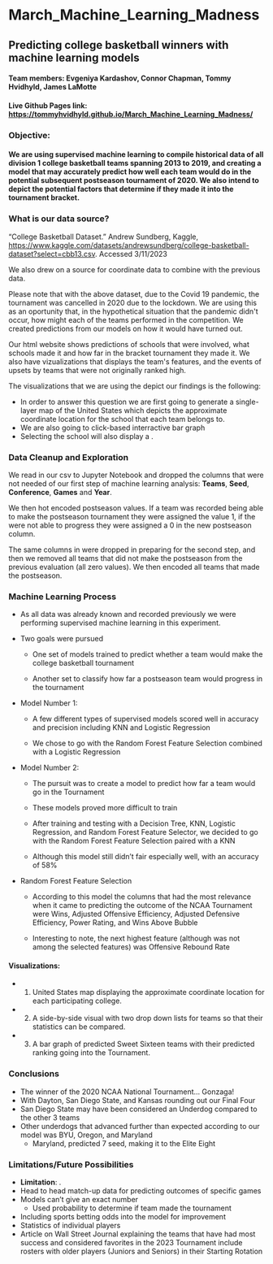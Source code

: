 # **March_Machine_Learning_Madness**
## **Predicting college basketball winners with machine learning models**

#### **Team members:** Evgeniya Kardashov, Connor Chapman, Tommy Hvidhyld, James LaMotte

#### Live Github Pages link: https://tommyhvidhyld.github.io/March_Machine_Learning_Madness/


### **Objective**:
#### We are using supervised machine learning to compile historical data of all division 1 college basketball teams spanning 2013 to 2019, and creating a model that may accurately predict how well each team would do in the potential subsequent postseason tournament of 2020. We also intend to depict the potential factors that determine if they made it into the tournament bracket.  

### What is our data source?

“College Basketball Dataset.” Andrew Sundberg, Kaggle, https://www.kaggle.com/datasets/andrewsundberg/college-basketball-dataset?select=cbb13.csv. Accessed 3/11/2023

We also drew on a source for coordinate data to combine with the previous data. 

Please note that with the above dataset, due to the Covid 19 pandemic, the tournament was cancelled in 2020 due to the lockdown. We are using this as an oportunity that, in the hypothetical situation that the pandemic didn't occur, how might each of the teams performed in the competition. We created predictions from our models on how it would have turned out.

Our html website shows predictions of schools that were involved, what schools made it and how far in the bracket tournament they made it. We also have vizualizations that displays the team's features, and the events of upsets by teams that were not originally ranked high.

The visualizations that we are using the depict our findings is the following: 

- In order to answer this question we are first going to generate a single-layer map of the United States which depicts the approximate coordinate location for the school that each team belongs to.
- We are also going to click-based interractive bar graph 
- Selecting the school will also display a .

### **Data Cleanup and Exploration**

We read in our csv to Jupyter Notebook and dropped the columns that were not needed of our first step of machine learning analysis: **Teams**, **Seed**, **Conference**, **Games** and **Year**.  

We then hot encoded postseason values. If a team was recorded being able to make the postseason tournament they were assigned the value 1, if the were not able to progress they were assigned a 0 in the new postseason column.

The same columns in were dropped in preparing for the second step, and then we removed all teams that did not make the postseason from the previous evaluation (all zero values). We then encoded all teams that made the postseason.  


### **Machine Learning Process**

+ As all data was already known and recorded previously we were performing supervised machine learning in this experiment.

+ Two goals were pursued

    + One set of models trained to predict whether a team would make the college basketball tournament

    + Another set to classify how far a postseason team would progress in the tournament

+ Model Number 1:
    
    + A few different types of supervised models scored well in accuracy and precision including KNN and Logistic Regression

    + We chose to go with the Random Forest Feature Selection combined with a Logistic Regression


+ Model Number 2:
    + The pursuit was to create a model to predict how far a team would go in the Tournament

    + These models proved more difficult to train

    + After training and testing with a Decision Tree, KNN, Logistic Regression, and Random Forest Feature Selector,  we decided to go with the Random Forest Feature Selection paired with a KNN

    + Although this model still didn’t fair especially well, with an accuracy of 58%

+ Random Forest Feature Selection
    + According to this model the columns that had the most relevance when it came to predicting the outcome of the NCAA Tournament were Wins, Adjusted Offensive Efficiency, Adjusted Defensive Efficiency, Power Rating, and Wins Above Bubble

    + Interesting to note, the next highest feature (although was not among the selected features) was Offensive Rebound Rate
    

#### **Visualizations**:

- 1. United States map displaying the approximate coordinate location for each participating college.
  
- 2. A side-by-side visual with two drop down lists for teams so that their statistics can be compared.
  
- 3. A bar graph of predicted Sweet Sixteen teams with their predicted ranking going into the Tournament.


### **Conclusions**
- The winner of the 2020 NCAA National Tournament… Gonzaga!
- With Dayton, San Diego State, and Kansas rounding out our Final Four
- San Diego State may have been considered an Underdog compared to the other 3 teams
- Other underdogs that advanced further than expected according to our model was BYU, Oregon, and Maryland
    - Maryland, predicted 7 seed, making it to the Elite Eight


### **Limitations/Future Possibilities**

- **Limitation**: .
- Head to head match-up data for predicting outcomes of specific games
- Models can’t give an exact number
    - Used probability to determine if team made the tournament
- Including sports betting odds into the model for improvement
- Statistics of individual players
- Article on Wall Street Journal explaining the teams that have had most success and considered favorites in the 2023 Tournament include rosters with older players (Juniors and Seniors) in their Starting Rotation
